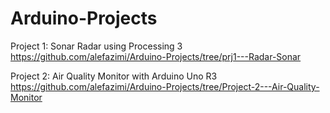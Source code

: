# Arduino-Projects

Project 1: Sonar Radar using Processing 3 https://github.com/alefazimi/Arduino-Projects/tree/prj1---Radar-Sonar

Project 2: Air Quality Monitor with Arduino Uno R3 https://github.com/alefazimi/Arduino-Projects/tree/Project-2---Air-Quality-Monitor

